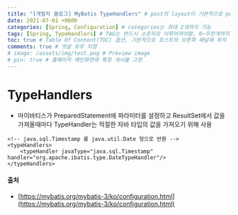 ```yaml
---
title: "[개발자 블로그] MyBatis TypeHandlers" # post의 layout이 기본적으로 post로 설정되어있어서 Front Matter에 따로 layout변수를 만들어 주지 않아도 됨
date: 2021-07-01 +0800
categories: [Spring, Configuration] # categories는 최대 2개까지 가능
tags: [Spring, TypeHandlers] # TAG는 반드시 소문자로 이루어져야함, 0~무한개까지 지정 가능
toc: true # Table Of Content(TOC) 옵션, 기본적으로 포스트의 오른쪽 패널에 위치
comments: true # 댓글 유무 지정
# image: /assets/img/test.png # Preview image
# pin: true # 홈페이지 메인화면에 특정 게시물 고정
---
```


# TypeHandlers
- 마이바티스가 PreparedStatement에 파라미터를 설정하고 ResultSet에서 값을 가져올때마다 TypeHandler는 적절한 자바 타입의 값을 가져오기 위해 사용

~~~
<!-- java.sql.Timestamp 를 java.util.Date 형으로 반환 --> 
<typeHandlers>
	<typeHandler javaType="java.sql.Timestamp" handler="org.apache.ibatis.type.DateTypeHandler"/>
</typeHandlers>
~~~

#### 출처
- [https://mybatis.org/mybatis-3/ko/configuration.html](https://mybatis.org/mybatis-3/ko/configuration.html)
